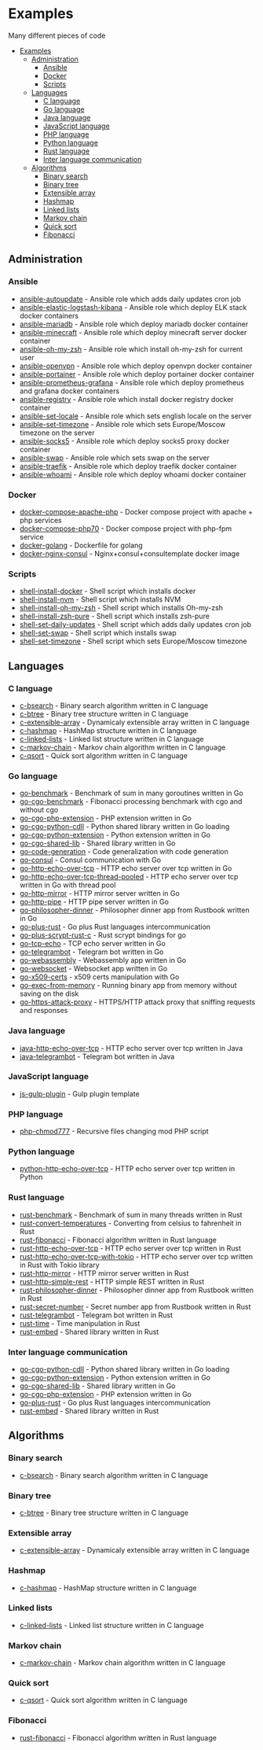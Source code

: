 # Examples

Many different pieces of code

- [Examples](#examples)
  * [Administration](#administration)
    + [Ansible](#ansible)
    + [Docker](#docker)
    + [Scripts](#scripts)
  * [Languages](#languages)
    + [C language](#c-language)
    + [Go language](#go-language)
    + [Java language](#java-language)
    + [JavaScript language](#javascript-language)
    + [PHP language](#php-language)
    + [Python language](#python-language)
    + [Rust language](#rust-language)
    + [Inter language communication](#inter-language-communication)
  * [Algorithms](#algorithms)
    + [Binary search](#binary-search)
    + [Binary tree](#binary-tree)
    + [Extensible array](#extensible-array)
    + [Hashmap](#hashmap)
    + [Linked lists](#linked-lists)
    + [Markov chain](#markov-chain)
    + [Quick sort](#quick-sort)
    + [Fibonacci](#fibonacci)

## Administration

### Ansible

* [ansible-autoupdate](ansible-autoupdate) - Ansible role which adds daily updates cron job
* [ansible-elastic-logstash-kibana](ansible-elastic-logstash-kibanaansible-mariadb) - Ansible role which deploy ELK stack docker containers
* [ansible-mariadb](ansible-mariadb]) - Ansible role which deploy mariadb docker container
* [ansible-minecraft](ansible-minecraft) - Ansible role which deploy minecraft server docker container
* [ansible-oh-my-zsh](ansible-oh-my-zsh) - Ansible role which install oh-my-zsh for current user
* [ansible-openvpn](ansible-openvpn) - Ansible role which deploy openvpn docker container
* [ansible-portainer](ansible-portainer) - Ansible role which deploy portainer docker container
* [ansible-prometheus-grafana](ansible-prometheus-grafana) - Ansible role which deploy prometheus and grafana docker containers
* [ansible-registry](ansible-registry) - Ansible role which install docker registry docker container
* [ansible-set-locale](ansible-set-locale) - Ansible role which sets english locale on the server
* [ansible-set-timezone](ansible-set-timezone) - Ansible role which sets Europe/Moscow timezone on the server
* [ansible-socks5](ansible-socks5) - Ansible role which deploy socks5 proxy docker container
* [ansible-swap](ansible-swap) - Ansible role which sets swap on the server
* [ansible-traefik](ansible-traefik) - Ansible role which deploy traefik docker container
* [ansible-whoami](ansible-whoami) - Ansible role which deploy whoami docker container

### Docker

* [docker-compose-apache-php](docker-compose-apache-php) - Docker compose project with apache + php services
* [docker-compose-php70](docker-compose-php70) - Docker compose project with php-fpm service
* [docker-golang](docker-golang) - Dockerfile for golang
* [docker-nginx-consul](docker-nginx-consul) - Nginx+consul+consultemplate docker image
    
### Scripts 

* [shell-install-docker](shell-install-docker) - Shell script which installs docker
* [shell-install-nvm](shell-install-nvm) - Shell script which installs NVM
* [shell-install-oh-my-zsh](shell-install-oh-my-zsh) - Shell script which installs Oh-my-zsh
* [shell-install-zsh-pure](shell-install-zsh-pure) - Shell script which installs zsh-pure
* [shell-set-daily-updates](shell-set-daily-updates) - Shell script which adds daily updates cron job
* [shell-set-swap](shell-set-swap) - Shell script which installs swap
* [shell-set-timezone](shell-set-timezone) - Shell script which sets Europe/Moscow timezone

## Languages

### C language
    
* [c-bsearch](c-bsearch) - Binary search algorithm written in C language
* [c-btree](c-btree) - Binary tree structure written in C language
* [c-extensible-array](c-extensible-array) - Dynamicaly extensible array written in C language
* [c-hashmap](c-hashmap) - HashMap structure written in C language
* [c-linked-lists](c-linked-lists) - Linked list structure written in C language
* [c-markov-chain](c-markov-chain) - Markov chain algorithm written in C language
* [c-qsort](c-qsort) - Quick sort algorithm written in C language
    
### Go language

* [go-benchmark](go-benchmark) - Benchmark of sum in many goroutines written in Go
* [go-cgo-benchmark](go-cgo-benchmark) - Fibonacci processing benchmark with cgo and without cgo
* [go-cgo-php-extension](go-cgo-php-extension) - PHP extension written in Go 
* [go-cgo-python-cdll](go-cgo-python-cdll) - Python shared library written in Go loading 
* [go-cgo-python-extension](go-cgo-python-extension) - Python extension written in Go
* [go-cgo-shared-lib](go-cgo-shared-lib) - Shared library written in Go
* [go-code-generation](go-code-generation) - Code generalization with code generation
* [go-consul](go-consul) - Consul communication with Go
* [go-http-echo-over-tcp](go-http-echo-over-tcp) - HTTP echo server over tcp written in Go 
* [go-http-echo-over-tcp-thread-pooled](go-http-echo-over-tcp-thread-pooled) - HTTP echo server over tcp written in Go 
    with thread pool
* [go-http-mirror](go-http-mirror) - HTTP mirror server written in Go 
* [go-http-pipe](go-http-pipe) - HTTP pipe server written in Go
* [go-philosopher-dinner](go-philosopher-dinner) - Philosopher dinner app from Rustbook written in Go
* [go-plus-rust](go-plus-rust) - Go plus Rust languages intercommunication
* [go-plus-scrypt-rust-c](go-plus-scrypt-rust-c) - Rust scrypt bindings for go
* [go-tcp-echo](go-tcp-echo) - TCP echo server written in Go
* [go-telegrambot](go-telegrambot) - Telegram bot written in Go
* [go-webassembly](go-webassembly) - Webassembly app written in Go
* [go-websocket](go-websocket) - Websocket app written in Go
* [go-x509-certs](go-x509-certs) - x509 certs manipulation with Go
* [go-exec-from-memory](go-exec-from-memory) - Running binary app from memory without saving on the disk
* [go-https-attack-proxy](go-https-attack-proxy) - HTTPS/HTTP attack proxy that sniffing requests and responses

### Java language

* [java-http-echo-over-tcp](java-http-echo-over-tcp) - HTTP echo server over tcp written in Java
* [java-telegrambot](java-telegrambot) - Telegram bot written in Java
    
### JavaScript language

* [js-gulp-plugin](js-gulp-plugin) - Gulp plugin template

### PHP language

* [php-chmod777](php-chmod777) - Recursive files changing mod PHP script

### Python language 

* [python-http-echo-over-tcp](python-http-echo-over-tcp) - HTTP echo server over tcp written in Python 

### Rust language 
   
* [rust-benchmark](rust-benchmark) - Benchmark of sum in many threads written in Rust
* [rust-convert-temperatures](rust-convert-temperatures) - Converting from celsius to fahrenheit in Rust 
* [rust-fibonacci](rust-fibonacci) - Fibonacci algorithm written in Rust language
* [rust-http-echo-over-tcp](rust-http-echo-over-tcp) - HTTP echo server over tcp written in Rust
* [rust-http-echo-over-tcp-with-tokio](rust-http-echo-over-tcp-with-tokio) - HTTP echo server over tcp written in Rust
    with Tokio library
* [rust-http-mirror](rust-http-mirror) - HTTP mirror server written in Rust
* [rust-http-simple-rest](rust-http-simple-rest) - HTTP simple REST written in Rust
* [rust-philosopher-dinner](rust-philosopher-dinner) - Philosopher dinner app from Rustbook written in Rust
* [rust-secret-number](rust-secret-number) - Secret number app from Rustbook written in Rust
* [rust-telegrambot](rust-telegrambot) - Telegram bot written in Rust
* [rust-time](rust-time) - Time manipulation in Rust
* [rust-embed](rust-embed) - Shared library written in Rust

### Inter language communication

* [go-cgo-python-cdll](go-cgo-python-cdll) - Python shared library written in Go loading 
* [go-cgo-python-extension](go-cgo-python-extension) - Python extension written in Go
* [go-cgo-shared-lib](go-cgo-shared-lib) - Shared library written in Go
* [go-cgo-php-extension](go-cgo-php-extension) - PHP extension written in Go 
* [go-plus-rust](go-plus-rust) - Go plus Rust languages intercommunication
* [rust-embed](rust-embed) - Shared library written in Rust 
 
## Algorithms

### Binary search

* [c-bsearch](c-bsearch) - Binary search algorithm written in C language

### Binary tree

* [c-btree](c-btree) - Binary tree structure written in C language
    
### Extensible array
    
* [c-extensible-array](c-extensible-array) - Dynamicaly extensible array written in C language
    
### Hashmap

* [c-hashmap](c-hashmap) - HashMap structure written in C language
    
### Linked lists

* [c-linked-lists](c-linked-lists) - Linked list structure written in C language
    
### Markov chain

* [c-markov-chain](c-markov-chain) - Markov chain algorithm written in C language
    
### Quick sort

* [c-qsort](c-qsort) - Quick sort algorithm written in C language

### Fibonacci

* [rust-fibonacci](rust-fibonacci) - Fibonacci algorithm written in Rust language
